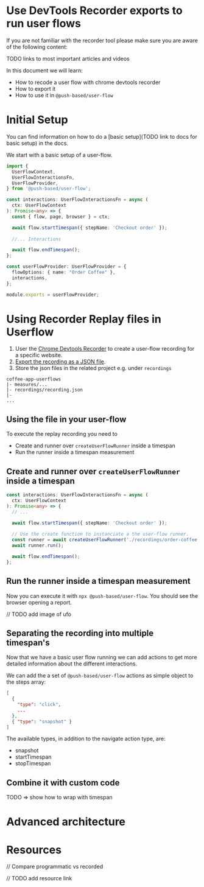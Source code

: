 # Use DevTools Recorder exports to run user flows

If you are not familiar with the recorder tool please make sure you are aware of the following content:

TODO links to most important articles and videos

In this document we will learn:
- How to recode a user flow with chrome devtools recorder
- How to export it
- How to use it in `@push-based/user-flow`

# Initial Setup

You can find information on how to do a [basic setup](TODO link to docs for basic setup) in the docs.

We start with a basic setup of a user-flow.

```ts
import {
  UserFlowContext,
  UserFlowInteractionsFn,
  UserFlowProvider,
} from '@push-based/user-flow';

const interactions: UserFlowInteractionsFn = async (
  ctx: UserFlowContext
): Promise<any> => {
  const { flow, page, browser } = ctx;

  await flow.startTimespan({ stepName: 'Checkout order' });
  
  //... Interactions

  await flow.endTimespan();
};

const userFlowProvider: UserFlowProvider = {
  flowOptions: { name: "Order Coffee" },
  interactions,
};

module.exports = userFlowProvider;
```

# Using Recorder Replay files in Userflow

1. User the [Chrome Devtools Recorder](https://developer.chrome.com/docs/devtools/recorder/#open) to create a user-flow recording for a specific website.
2. [Export the recording as a JSON file](https://developer.chrome.com/docs/devtools/recorder/reference/#:~:text=Export%20as%20a%20JSON%20file).
3. Store the json files in the related project e.g. under `recordings`

```
coffee-app-userflows
|- measures/...
|- recordings/recording.json
|- 
... 
```

## Using the file in your user-flow

To execute the replay recording you need to
- Create and runner over `createUserFlowRunner` inside a timespan
- Run the runner inside a timespan measurement 

## Create and runner over `createUserFlowRunner` inside a timespan

```typescript
const interactions: UserFlowInteractionsFn = async (
  ctx: UserFlowContext
): Promise<any> => {
  // ...

  await flow.startTimespan({ stepName: 'Checkout order' });
  
  // Use the create function to instanciate a the user-flow runner.
  const runner = await createUserFlowRunner('./recordings/order-coffee.replay.json')
  await runner.run();

  await flow.endTimespan();
};
```

## Run the runner inside a timespan measurement 

Now you can execute it with `npx @push-based/user-flow`. 
You should see the browser opening a report.

// TODO add image of ufo 

## Separating the recording into multiple timespan's

Now that we have a basic user flow running we can add actions to get more detailed information about the different interactions. 

We can add the a set of `@push-based/user-flow` actions as simple object to the steps array:

```json
[
  { 
    "type": "click",
    ...
  },
  { "type": "snapshot" }
]
```

The available types, in addition to the navigate action type, are:
- snapshot
- startTimespan
- stopTimespan

## Combine it with custom code

TODO => show how to wrap with timespan

# Advanced architecture

# Resources

// Compare programmatic vs recorded

// TODO add resource link
